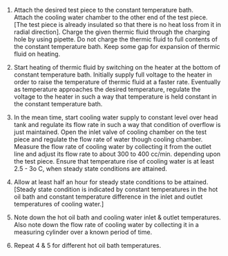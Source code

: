 1.  Attach the desired test piece to the constant temperature bath. 		 
    Attach the cooling water chamber to the other end of the test piece. [The test piece is already insulated so that there is no heat loss from it in radial direction]. Charge the given thermic fluid through the charging hole by using pipette. Do not charge the thermic fluid to full contents of the constant temperature bath. Keep some gap for expansion of thermic fluid on heating.<br>	
 2. Start heating of thermic fluid by switching on the heater at the bottom of constant temperature bath. Initially supply full voltage to the heater in order to raise the temperature of thermic fluid at a faster rate. Eventually as temperature approaches the desired temperature, regulate the voltage to the heater in such a way that temperature is held constant in the constant temperature bath. <br>
 3.  In the mean time, start cooling water supply to constant level over head tank and regulate its flow rate in such a way that condition of overflow is just maintained. Open the inlet valve of cooling chamber on the test piece and regulate the flow rate of water though cooling chamber. Measure the flow rate of cooling water by collecting it from the outlet line and adjust its flow rate to about 300 to 400 cc/min. depending upon the test piece. Ensure that temperature rise of cooling water is at least 2.5 - 3o C, when steady state conditions are attained.<br>

 4.  Allow at least half an hour for steady state conditions to be attained.[Steady state condition is indicated by constant temperatures in the hot oil bath  and constant temperature difference in the inlet and outlet temperatures of cooling water.]<br>

 5.  Note down the hot oil bath and cooling water inlet & outlet temperatures. Also note down the flow rate of cooling water by collecting it in a measuring cylinder over a known period of time. <br>

 6.  Repeat 4 & 5 for different hot oil bath temperatures.
